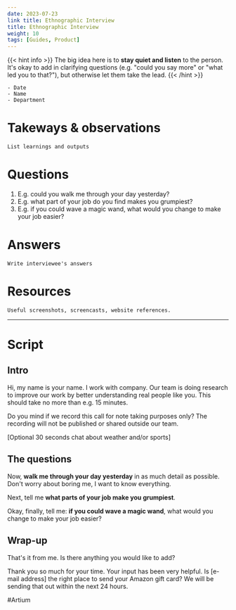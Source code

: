 ```yaml
---
date: 2023-07-23
link title: Ethnographic Interview
title: Ethnographic Interview
weight: 10
tags: [Guides, Product]
---
```

{{< hint info >}}
The big idea here is to **stay quiet and listen** to the person. It's okay to add in clarifying questions (e.g. "could you say more" or "what led you to that?"), but otherwise let them take the lead.
{{< /hint >}}

```
- Date
- Name
- Department
```

# Takeways & observations

```
List learnings and outputs
```

# Questions

1. E.g. could you walk me through your day yesterday?
2. E.g. what part of your job do you find makes you grumpiest?
3. E.g. if you could wave a magic wand, what would you change to make your job easier?

# Answers

```
Write interviewee's answers
```

# Resources

```
Useful screenshots, screencasts, website references.
```

---

# Script

## Intro

Hi, my name is your name. I work with company. Our team is doing research to improve our work by better understanding real people like you. This should take no more than e.g. 15 minutes.

Do you mind if we record this call for note taking purposes only? The recording will not be published or shared outside our team.

[Optional 30 seconds chat about weather and/or sports]

## The questions

Now, **walk me through your day yesterday** in as much detail as possible. Don't worry about boring me, I want to know everything.

Next, tell me **what parts of your job make you grumpiest**.

Okay, finally, tell me: **if you could wave a magic wand**, what would you change to make your job easier?

## Wrap-up

That's it from me. Is there anything you would like to add?

Thank you so much for your time. Your input has been very helpful. Is [e-mail address] the right place to send your Amazon gift card? We will be sending that out within the next 24 hours.

#Artium